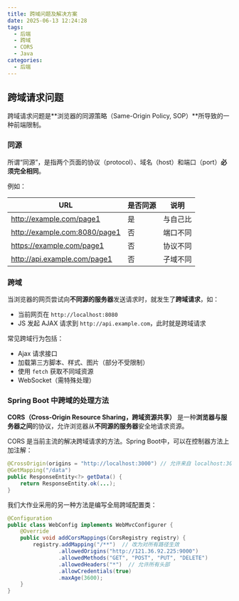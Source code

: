 ```yaml
---
title: 跨域问题及解决方案
date: 2025-06-13 12:24:28
tags:
  - 后端
  - 跨域
  - CORS
  - Java
categories:
  - 后端
---
```


## 跨域请求问题

跨域请求问题是**浏览器的同源策略（Same-Origin Policy, SOP）**所导致的一种前端限制。

### 同源

所谓“同源”，是指两个页面的协议（protocol）、域名（host）和端口（port）**必须完全相同**。

例如：

| URL                           | 是否同源 | 说明     |
| ----------------------------- | -------- | -------- |
| http://example.com/page1      | 是       | 与自己比 |
| http://example.com:8080/page1 | 否       | 端口不同 |
| https://example.com/page1     | 否       | 协议不同 |
| http://api.example.com/page1  | 否       | 子域不同 |

### 跨域

当浏览器的网页尝试向**不同源的服务器**发送请求时，就发生了**跨域请求**，如：

- 当前网页在 `http://localhost:8080`
- JS 发起 AJAX 请求到 `http://api.example.com`，此时就是跨域请求

常见跨域行为包括：

- Ajax 请求接口
- 加载第三方脚本、样式、图片（部分不受限制）
- 使用 `fetch` 获取不同域资源
- WebSocket（需特殊处理）

### Spring Boot 中跨域的处理方法

**CORS（Cross-Origin Resource Sharing，跨域资源共享）** 是一种**浏览器与服务器之间**的协议，允许浏览器从**不同源的服务器**安全地请求资源。

CORS 是当前主流的解决跨域请求的方法。Spring Boot中，可以在控制器方法上加注解：

```java
@CrossOrigin(origins = "http://localhost:3000") // 允许来自 localhost:3000 的跨域请求
@GetMapping("/data")
public ResponseEntity<?> getData() {
    return ResponseEntity.ok(...);
}
```

我们大作业采用的另一种方法是编写全局跨域配置类：

```java
@Configuration
public class WebConfig implements WebMvcConfigurer {
    @Override
    public void addCorsMappings(CorsRegistry registry) {
        registry.addMapping("/**")  // 改为对所有路径生效
                .allowedOrigins("http://121.36.92.225:9000")
                .allowedMethods("GET", "POST", "PUT", "DELETE")
                .allowedHeaders("*")  // 允许所有头部
                .allowCredentials(true)
                .maxAge(3600);
    }
}
```

